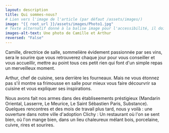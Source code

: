 ```yaml
---
layout: description
title: Qui sommes-nous?
# Lien vers l'image de l'article (par défaut /assets/images/)
image: "{{ root_url }}/assets/images/Photo1.jpg"
# Texte alternatif donné à la balise image pour l'accessibilité, il doit décrire l'image succintement.
images-alt-text: Une photo de Camille et Arthur
reversed: "False"
---
```

Camille, directrice de salle, sommelière évidement passionnée par ses vins, sera le sourire que vous retrouverez chaque jour pour vous conseiller et vous accueillir, mettre au point tous ces petit rien qui font d'un simple repas un merveilleux moment. 

Arthur, chef de cuisine, sera derrière les fourneaux. Mais ne vous étonnez pas s'il montre sa frimousse en salle pour mieux vous faire décourvrir sa cuisine et vous expliquer ses inspirations. 

Nous avons fait nos armes dans des établiseements préstigieux (Mandarin Oriental, Lasserre, Le Meurice, Le Saint Sébastien Paris, Substance). Quelques rencontres et des mois de travail plus tard, nous y voilà : une ouverture dans notre ville d'adoption Clichy : Un restaurant où l'on se sent bien, où l'on mange bien, dans un lieu chaleureux mélant bois, porcelaine, cuivre, rires et sourires.